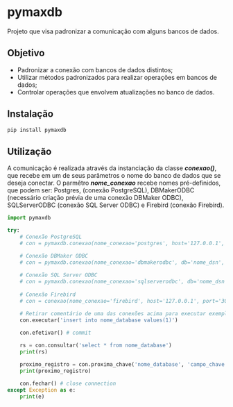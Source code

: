 # pymaxdb
Projeto que visa padronizar a comunicação com alguns bancos de dados.
## Objetivo
- Padronizar a conexão com bancos de dados distintos; 
- Utilizar métodos padronizados para realizar operações em bancos de dados;
- Controlar operações que envolvem atualizações no banco de dados.
## Instalação
```sh
pip install pymaxdb
```
## Utilização
A comunicação é realizada através da instanciação da classe ***conexao()***, que recebe em um de seus parâmetros o nome do banco de dados que se deseja conectar. O parmêtro ***nome_conexao*** recebe nomes pré-definidos, que podem ser: Postgres, (conexão PostgreSQL), DBMakerODBC (necessário criação prévia de uma conexão DBMaker ODBC), SQLServerODBC (conexão SQL Server ODBC) e Firebird (conexão Firebird).

```python
import pymaxdb

try:
    # Conexão PostgreSQL
    # con = pymaxdb.conexao(nome_conexao='postgres', host='127.0.0.1', port='5432', db='nome_database', usr='usuário', pwd='senha')

    # Conexão DBMaker ODBC
    # con = pymaxdb.conexao(nome_conexao='dbmakerodbc', db='nome_dsn', usr='usuário', pwd='senha')  
    
    # Conexão SQL Server ODBC
    # con = pymaxdb.conexao(nome_conexao='sqlserverodbc', db='nome_dsn', usr='usuário', pwd='senha')
    
    # Conexão Firebird
    # con = conexao(nome_conexao='firebird', host='127.0.0.1', port='3050', db='/caminho_database/nome_database.fdb', usr='usuário', pwd='senha')

    # Retirar comentário de uma das conexões acima para executar exemplo abaixo 
    con.executar('insert into nome_database values(1)')
    
    con.efetivar() # commit

    rs = con.consultar('select * from nome_database')
    print(rs)

    proximo_registro = con.proxima_chave('nome_database', 'campo_chave')
    print(proximo_registro)

    con.fechar() # close connection       
except Exception as e:    
    print(e)
```